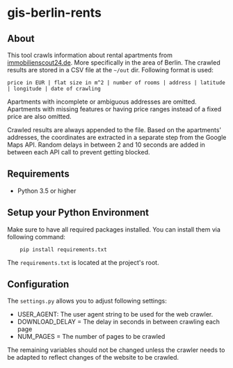 # gis-berlin-rents

## About

This tool crawls information about rental apartments from [immobilienscout24.de](https://www.immobilienscout24.de/Suche/S-T/P-1/Wohnung-Miete/Berlin/Berlin). More specifically in the area of Berlin. The crawled results are stored in a CSV file at the `~/out` dir. Following format is used:
 
    price in EUR | flat size in m^2 | number of rooms | address | latitude | longitude | date of crawling 

Apartments with incomplete or ambiguous addresses are omitted. Apartments with missing features or having price ranges instead of a fixed price are also omitted. 

Crawled results are always appended to the file. Based on the apartments' addresses, the coordinates are extracted in a separate step from the Google Maps API. Random delays in between 2 and 10 seconds are added in between each API call to prevent getting blocked.

## Requirements

- Python 3.5 or higher

## Setup your Python Environment

Make sure to have all required packages installed. You can install them via following command:

        pip install requirements.txt

The `requirements.txt` is located at the project's root.

## Configuration
 
The `settings.py` allows you to adjust following settings:

- USER_AGENT: The user agent string to be used for the web crawler.
- DOWNLOAD_DELAY = The delay in seconds in between crawling each page
- NUM_PAGES = The number of pages to be crawled

The remaining variables should not be changed unless the crawler needs to be adapted to reflect changes of the website to be crawled.
